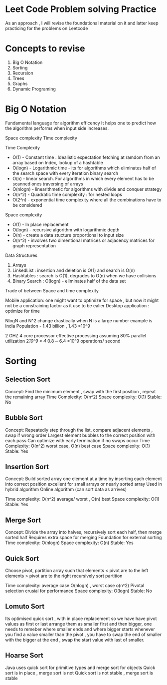 # Leet Code Problem solving Practice

As an approach , I will revise the foundational material on it and latter keep practicing for the problems on Leetcode 

# Concepts to revise 

1. Big O Notation 
2. Sorting 
3. Recursion 
4. Trees
5. Graphs 
6. Dynamic Programing 


# Big O Notation 

Fundamental language for algorithm efficency 
It helps one to predict how the algorithm performs when input side increases. 

Space complexity 
Time complexity 

Time Complexity
* O(1) - Constant time . Idealistic expectation fetching at ramdom from an array based on Index, lookup of a hashtable 
* O(logn) - Logarithmic time - its for algorithms which eliminates half of the search space with every iteration binary search
* O(n) - linear search. For algorithms in which every element has to be scanned ones traversing of arrays
* O(nlogn) - linearithmetic for algorithms with divide and conquer strategy 
* O(n^2) - Quadratic time complexity : for nested loops 
* O(2^n) - exponential time complexity where all the combinations have to be considered

Space complexity 
* O(1) - In place replacement 
* O(logn) - recursive algorithm with logarithmic depth 
* O(n) -  create a data stucture proportional to input size 
* O(n^2) - involves two dimentional matrices or adjacency matrices for graph representation

Data Structures
1. Arrays 
2. LinkedList : insertion and deletion is O(1) and search is O(n) 
3. Hashtables : search is O(1), degrades to O(n) when we have collisions
4. Binary Search : O(logn) - eliminates half of the data set 


Trade of between Space and time complexity 

Mobile application: one might want to optimize for space , but now it might not be a constraining factor as it use to be ealier 
Desktop application : optimize for time 


NlogN and N^2 change drastically when N is a large number 
example is India Population - 1.43 billion , 1.43 *10^9 

2 GHZ 4 core processor 
effective processing assuming 80% parallel utilization 
2*10^9 * 4* 0.8 ~ 6.4 *10^9 operations/ second 


# Sorting 

## Selection Sort

Concept: Find the minimum element , swap with the first position , repeat the remaining array 
Time Complexity: O(n^2)
Space complexity: O(1)
Stable: No


## Bubble Sort

Concept: Repeatedly step through the list, compare adjacent elements , swap if wrong order
Largest element bubbles to the correct position with each pass
Can optimize with early termination if no swaps occur 
Time Complexity: O(n^2) worst case, O(n) best case
Space complexity: O(1)
Stable: Yes 

## Insertion Sort 

Concept: Build sorted array one element at a time by inserting each element into correct position 
excellent for small arrays or nearly sorted array 
Used in hybrid algorithm 
Online algorithm (can sort data as arrives)

Time complexity: O(n^2) average/ worst , O(n) best
Space complexity: O(1)
Stable: Yes 


## Merge Sort

Concept: Divide the array into halves, recursively sort each half, then merge sorted half
Requires extra space for merging 
Foundation for external sorting 
Time complexity: O(nlogn) 
Space complexity: O(n)
Stable: Yes 


## Quick Sort 

Choose pivot, partition array such that 
elements < pivot are to the left 
elements > pivot are to the right 
recursively sort partition 

Time complexity: average case O(nlogn) , worst case o(n^2)
Pivotal selection crusial for performance
Space complexity: O(logn) 
Stable: No 


## Lomuto Sort 
Its optimised quick sort , with in place replacement 
so we have have pivot values as first or last 
arrange them as smaller first and then bigger, one needs to remeber where smaller ends and where bigger starts
whenever you find a value smaller than the pivot , you have to swap the end of smaller with the bigger 
at the end , swap the start value with last of smaller. 


## Hoarse Sort



Java uses quick sort for primitive types and merge sort for objects 
Quick sort is in place , merge sort is not 
Quick sort is not stable , merge sort is stable 

